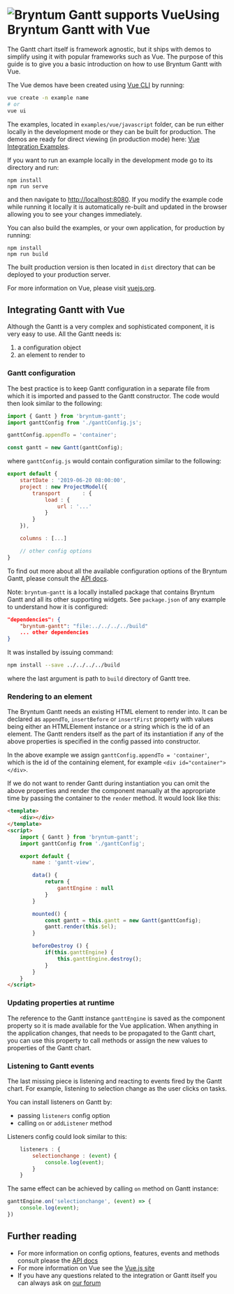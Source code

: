 <h1 class="title-with-image"><img src="resources/images/vue.png" alt="Bryntum Gantt supports Vue"/>Using Bryntum Gantt with Vue</h1>

The Gantt chart itself is framework agnostic, but it ships with demos to simplify using it with popular frameworks such as Vue. The purpose of this guide is to give you a basic introduction on how to use Bryntum Gantt with Vue.

The Vue demos have been created using <a href="https://cli.vuejs.org" target="_blank">Vue CLI</a> by running:
```bash
vue create -n example name
# or
vue ui
```

The examples, located in `examples/vue/javascript` folder, can be run either locally in the development mode or they can be built for production. The demos are ready for direct viewing (in production mode) here: <a href="../examples/#Integration" target="_blank">Vue Integration Examples</a>.

If you want to run an example locally in the development mode go to its directory and run:

    npm install
    npm run serve

and then navigate to <a href="http://localhost:8080" target="_blank">http://localhost:8080</a>. If you modify the example code while running it locally it is automatically re-built and updated in the browser allowing you to see your changes immediately.

You can also build the examples, or your own application, for production by running:

    npm install
    npm run build

The built production version is then located in `dist` directory that can be deployed to your production server.

For more information on Vue, please visit <a href="https://vuejs.org" target="_blank">vuejs.org</a>.

## Integrating Gantt with Vue
Although the Gantt is a very complex and sophisticated component, it is very easy to use. All the Gantt needs is:

1. a configuration object
2. an element to render to

### Gantt configuration
The best practice is to keep Gantt configuration in a separate file from which it is imported and passed to the Gantt constructor. The code would then look similar to the following:

```jsx
import { Gantt } from 'bryntum-gantt';
import ganttConfig from './ganttConfig.js';

ganttConfig.appendTo = 'container';

const gantt = new Gantt(ganttConfig);
```

where `ganttConfig.js` would contain configuration similar to the following:
```jsx
export default {
    startDate : '2019-06-20 08:00:00',
    project : new ProjectModel({
        transport       : {
            load : {
                url : '...'
            }
        }
    }),

    columns : [...]

    // other config options
}
```
To find out more about all the available configuration options of the Bryntum Gantt, please consult the <a href="#api">API docs</a>.

Note: `bryntum-gantt` is a locally installed package that contains Bryntum Gantt and all its other supporting widgets. See `package.json` of any example to understand how it is configured:

```json
"dependencies": {
    "bryntum-gantt": "file:../../../../build"
    ... other dependencies
}

```
It was installed by issuing command:

```bash
npm install --save ../../../../build
```
where the last argument is path to `build` directory of Gantt tree.

### Rendering to an element
The Bryntum Gantt needs an existing HTML element to render into. It can be declared as `appendTo`, `insertBefore` or `insertFirst` property with values being either an HTMLElement instance or a string which is the id of an element. The Gantt renders itself as the part of its instantiation if any of the above properties is specified in the config passed into constructor.

In the above example we assign `ganttConfig.appendTo = 'container'`, which is the id of the containing element, for example `<div id="container"></div>`.

If we do not want to render Gantt during instantiation you can omit the above properties and render the component manually at the appropriate time by passing the container to the `render` method. It would look like this:
```html
<template>
    <div></div>
</template>
<script>
    import { Gantt } from 'bryntum-gantt';
    import ganttConfig from './ganttConfig';

    export default {
        name : 'gantt-view',

        data() {
            return {
                ganttEngine : null
            }
        }

        mounted() {
            const gantt = this.gantt = new Gantt(ganttConfig);
            gantt.render(this.$el);
        }

        beforeDestroy () {
            if(this.ganttEngine) {
                this.ganttEngine.destroy();
            }
        }
    }
</script>
```
### Updating properties at runtime
The reference to the Gantt instance `ganttEngine` is saved as the component property so it is made available for the Vue application. When anything in the application changes, that needs to be propagated to the Gantt chart, you can use this property to call methods or assign the new values to properties of the Gantt chart.

### Listening to Gantt events
The last missing piece is listening and reacting to events fired by the Gantt chart. For example, listening to selection change as the user clicks on tasks.

You can install listeners on Gantt by:

* passing `listeners` config option
* calling `on` or `addListener` method

Listeners config could look similar to this:

```js
    listeners : {
        selectionchange : (event) {
            console.log(event);
        }
    }
```

The same effect can be achieved by calling `on` method on Gantt instance:

```js
ganttEngine.on('selectionchange', (event) => {
    console.log(event);
})
```

## Further reading
* For more information on config options, features, events and methods consult please the <a href="#api">API docs</a>
* For more information on Vue see the <a href="https://vuejs.org/" target="_blank">Vue.js site</a>
* If you have any questions related to the integration or Gantt itself you can always ask on <a href="https://www.bryntum.com/forum/">our forum</a>

